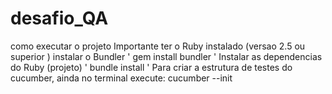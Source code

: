 # desafio_QA
como executar o projeto
Importante ter o Ruby instalado (versao 2.5 ou superior )
instalar o Bundler
' gem install bundler '
Instalar as dependencias do Ruby (projeto)
' bundle install '
Para criar a estrutura de testes do cucumber, ainda no terminal execute:
cucumber --init
